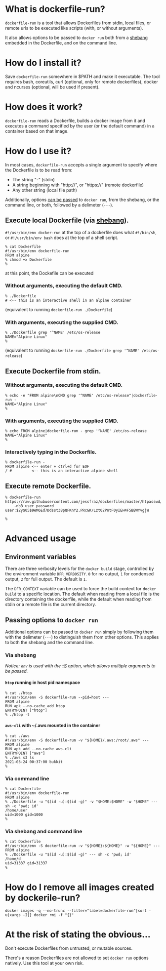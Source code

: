 # What is dockerfile-run?

`dockerfile-run` is a tool that allows Dockerfiles from stdin, local files, or
remote urls to be executed like scripts (with, or without arguments).

It also allows options to be passed to `docker run` both from a
[shebang](https://en.wikipedia.org/wiki/Shebang_(Unix)) embedded in the
Dockerfile, and on the command line.

# How do I install it?

Save `dockerfile-run` somewhere in $PATH and make it executable.
The tool requires bash, coreutils, curl (optional, only for remote
dockerfiles), docker and ncurses (optional, will be used if present).

# How does it work?

`dockerfile-run` reads a Dockerfile, builds a docker image from it and executes
a command specified by the user (or the default command) in a container based
on that image.

# How do I use it?

In most cases, `dockerfile-run` accepts a single argument to specify where the
Dockerfile is to be read from:
* The string "-" (stdin)
* A string beginning with "http://", or "https://" (remote dockerfile)
* Any other string (local file path)

Additionally, options [can be passed](#passing-options-do-docker-run) to
`docker run`, from the shebang, or the command line, or both, followed by a
delimeter (`---`).

## Execute local Dockerfile (via [shebang](https://en.wikipedia.org/wiki/Shebang_(Unix))).

`#!/usr/bin/env docker-run` at the top of a dockerfile does what
`#!/bin/sh`, or `#!/usr/bin/env bash` does at the top of a shell script.

```console
% cat Dockerfile
#!/usr/bin/env dockerfile-run
FROM alpine
% chmod +x Dockerfile
%
```

at this point, the Dockefile can be executed

### Without arguments, executing the default CMD.

```console
% ./Dockerfile
# <-- this is an interactive shell in an alpine container
```
(equivalent to running `dockerfile-run ./Dockerfile`)

### With arguments, executing the supplied CMD.
```console
% ./Dockerfile grep '^NAME' /etc/os-release
NAME="Alpine Linux"
%
```
(equivalent to running `dockerfile-run ./Dockerfile grep '^NAME' /etc/os-release`)

## Execute Dockerfile from stdin.

### Without arguments, executing the default CMD.
```console
% echo -e "FROM alpine\nCMD grep '^NAME' /etc/os-release"|dockerfile-run -
NAME="Alpine Linux"
%
```

### With arguments, executing the supplied CMD.
```console
% echo FROM alpine|dockerfile-run - grep '^NAME' /etc/os-release
NAME="Alpine Linux"
%
```

### Interactively typing in the Dockerfile.
```console
% dockerfile-run -
FROM alpine <-- enter + ctrl+d for EOF
/ #         <-- this is an interactive alpine shell
```

## Execute remote Dockerfile.

```console
% dockerfile-run https://raw.githubusercontent.com/jessfraz/dockerfiles/master/htpasswd/Dockerfile\
    -nbB user password
user:$2y$05$9eM6Ed7Ddsst3BpQFKnY2.PRcGK/Lzt02PntF0yIEH4F5BBWYvgjW

%
```

# Advanced usage

## Environment variables

There are three verbosity levels for the `docker build` stage, controlled by
the environment variable `DFR_VERBOSITY`. `0` for no output, `1` for condensed
output, `2` for full output. The default is `1`.

The `DFR_CONTEXT` variable can be used to force the build context for `docker
build` to a specific location. The default when reading from a local file is
the directory containing the dockerfile, while the default when reading from
stdin or a remote file is the current directory.

## Passing options to `docker run`

Additional options can be passed to `docker run` simply by following them with
the delimeter (`---`) to distinguish them from other options. This applies to
both the shebang and the command line.

### Via shebang

_Notice: `env` is used with the
[-S](https://www.gnu.org/software/coreutils/manual/html_node/env-invocation.html#g_t_002dS_002f_002d_002dsplit_002dstring-usage-in-scripts)
option, which allows multiple arguments to be passed._

#### `htop` running in host pid namespace

```console
% cat ./htop
#!/usr/bin/env -S dockerfile-run --pid=host ---
FROM alpine
RUN apk --no-cache add htop
ENTRYPOINT ["htop"]
% ./htop -t
```

#### `aws-cli` with ~/.aws mounted in the container

```console
% cat ./aws
#!/usr/bin/env -S dockerfile-run -v "${HOME}/.aws:/root/.aws" ---
FROM alpine
RUN apk add --no-cache aws-cli
ENTRYPOINT ["aws"]
% ./aws s3 ls
2021-03-24 00:37:00 bukkit
%
```

### Via command line

```console
% cat Dockerfile
#!/usr/bin/env dockerfile-run
FROM alpine
% ./Dockerfile -u "$(id -u):$(id -g)" -v "$HOME:$HOME" -w "$HOME" --- sh -c 'pwd; id'
/home/user
uid=1000 gid=1000
%
```

### Via shebang and command line

```console
% cat Dockerfile
#!/usr/bin/env -S dockerfile-run -v "${HOME}:${HOME}" -w "${HOME}" ---
FROM alpine
% ./Dockerfile -u "$(id -u):$(id -g)" --- sh -c 'pwd; id'
/home/d
uid=31337 gid=31337
%
```

# How do I remove all images created by dockerile-run?

```shell
docker images -q --no-trunc --filter="label=dockerfile-run"|sort -u|xargs -I{} docker rmi -f "{}"
```

# At the risk of stating the obvious...

Don't execute Dockerfiles from untrusted, or mutable sources.

There's a reason Dockerfiles are not allowed to set `docker run` options
natively. Use this tool at your own risk.
